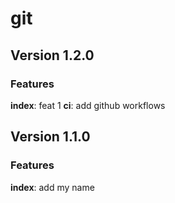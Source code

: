 # git
## Version 1.2.0
### Features
**index**: feat 1
**ci**: add github workflows

## Version 1.1.0
### Features
**index**: add my name

